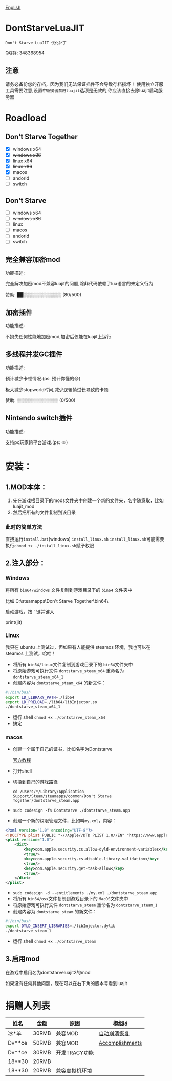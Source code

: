 [English](README_EN.md)

# DontStarveLuaJIT

	Don't Starve LuaJIT 优化补丁

  QQ群: 348368954

## 注意

请务必备份您的存档，因为我们无法保证插件不会导致存档损坏！
使用独立开服工具需要注意,设置中`服务器禁用luajit`选项是无效的,你应该直接去除luajit启动服务器

# Roadload

## Don't Starve Together

- [x] windows x64
- [x] ~~windows x86~~
- [x] linux x64
- [x] ~~linux x86~~
- [x] macos
- [ ] andorid
- [ ] switch

## Don't Starve

- [ ] windows x64
- [ ] ~~windows x86~~
- [ ] linux
- [ ] macos
- [ ] andorid
- [ ] switch

## 完全兼容加密mod

功能描述:

完全解决加密mod不兼容luajit的问题,除非代码依赖了lua语言的未定义行为

赞助:
 ██░░░░░░░░░░░░ (80/500)

## 加密插件

功能描述:

不损失任何性能地加密mod,加密后仅能在luajit上运行

## 多线程并发GC插件

功能描述:

预计减少卡顿情况.(ps: 预计你懂的😄)

极大减少stopworld时间,减少逻辑帧过长导致的卡顿

赞助:
░░░░░░░░░░░░░ (0/500)

## Nintendo switch插件

功能描述:

支持pc玩家跨平台游戏.(ps: 🫓)


# 安装：

## 1.MOD本体：

1. 先在游戏根目录下的mods文件夹中创建一个新的文件夹，名字随意取，比如luajit_mod
2. 然后把所有的文件复制到该目录
### 此时的简单方法
直接运行`install.bat`(windows) `install_linux.sh`
`install_linux.sh`可能需要执行`chmod +x ./install_linux.sh`赋予权限

## 2.注入部分：

### Windows

将所有 `bin64/windows` 文件复制到游戏目录下的 `bin64` 文件夹中

比如 C:\\steamapps\\Don't Starve Together\bin64\

启动游戏，按 ` 键并键入

print(jit)

### Linux

我只在 ubuntu 上测试过，但如果有人能提供 steamos 环境，我也可以在 steamos 上测试，哈哈！

- 将所有 `bin64/linux`文件复制到游戏目录下的 `bin64`文件夹中
- 将原始游戏可执行文件 `dontstarve_steam_x64` 重命名为 `dontstarve_steam_x64_1`
- 创建内容为 `dontstarve_steam_x64` 的新文件：

```bash
#!/bin/bash
export LD_LIBRARY_PATH=./lib64
export LD_PRELOAD=./lib64/libInjector.so
./dontstarve_steam_x64_1
```

- 运行 shell `chmod +x ./dontstarve_steam_x64`
- 搞定

### macos

- 创建一个属于自己的证书，比如名字为Dontstarve

  [官方教程](https://support.apple.com/zh-cn/guide/keychain-access/kyca8916/mac)

- 打开shell
- 切换到自己的游戏路径

  `cd /Users/*/Library/Application Support/Steam/steamapps/common/Don't Starve Together/dontstarve_steam.app`

- `sudo codesign -fs Dontstarve ./dontstarve_steam.app`
- 创建一个新的权限管理文件，比如叫`my.xml`，内容：

```xml
<?xml version="1.0" encoding="UTF-8"?>
<!DOCTYPE plist PUBLIC "-//Apple//DTD PLIST 1.0//EN" "https://www.apple.com/DTDs/PropertyList-1.0.dtd">
<plist version="1.0">
    <dict>
        <key>com.apple.security.cs.allow-dyld-environment-variables</key>
        <true/>
        <key>com.apple.security.cs.disable-library-validation</key>
        <true/>
        <key>com.apple.security.get-task-allow</key>
        <true/>
    </dict>
</plist>
```

- `sudo codesign -d --entitlements ./my.xml ./dontstarve_steam.app`
- 将所有 `bin64/osx`文件复制到游戏目录下的 `MacOS`文件夹中
- 将原始游戏可执行文件 `dontstarve_steam` 重命名为 `dontstarve_steam_1`
- 创建内容为 `dontstarve_steam` 的新文件：

```bash
#!/bin/bash
export DYLD_INSERT_LIBRARIES=./libInjector.dylib
./dontstarve_steam_1
```

- 运行 shell `chmod +x ./dontstarve_steam`

## 3.启用mod

在游戏中启用名为dontstarveluajit2的mod

如果没有任何其他问题，现在可以在右下角的版本号看到luajit

# 捐赠人列表

| 姓名 | 金额 | 原因         |模组id|
|------|------|--------------|-----------|
| 冰*羊    | 30RMB | 兼容MOD    | [自动崩溃恢复](https://steamcommunity.com/sharedfiles/filedetails/?id=3377689002)|
| Dv**ce   | 50RMB| 兼容MOD | [Accomplishments](https://steamcommunity.com/sharedfiles/filedetails/?id=2843097516)|
| Dv**ce   | 30RMB| 开发TRACY功能 | |
| 18**30   | 20RMB|  | |
| 18**30   | 20RMB| 兼容虚拟机环境 | |


